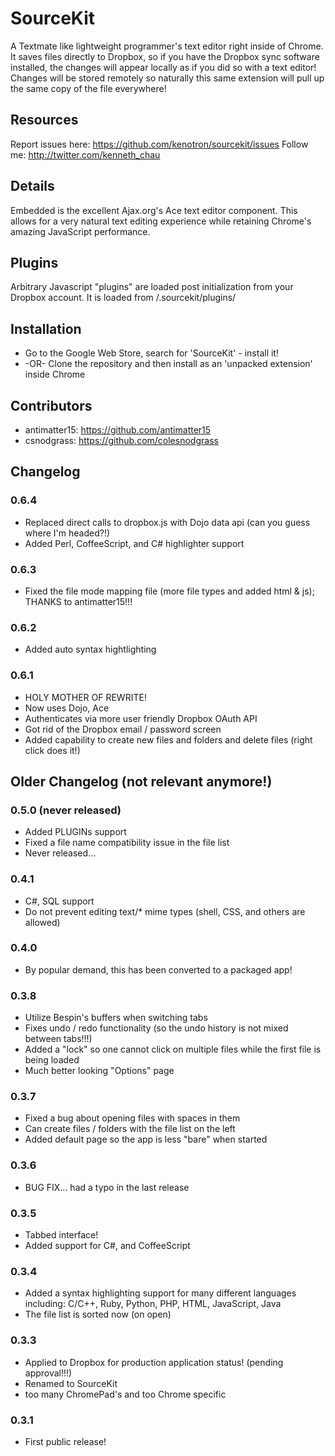 SourceKit
=========
A Textmate like lightweight programmer's text editor right inside of Chrome. It saves files directly to Dropbox, so if you have the Dropbox sync software installed, the changes will appear locally as if you did so with a text editor! Changes will be stored remotely so naturally this same extension will pull up the same copy of the file everywhere!

Resources
---------
Report issues here: https://github.com/kenotron/sourcekit/issues
Follow me: http://twitter.com/kenneth_chau

Details
-------
Embedded is the excellent Ajax.org's Ace text editor component. This allows for a very natural text editing experience while retaining Chrome's amazing JavaScript performance.

Plugins
-------
Arbitrary Javascript "plugins" are loaded post initialization from your Dropbox account. It is loaded from /.sourcekit/plugins/ 

Installation
------------
* Go to the Google Web Store, search for 'SourceKit' - install it!
* -OR- Clone the repository and then install as an 'unpacked extension' inside Chrome

Contributors
------------
* antimatter15: https://github.com/antimatter15
* csnodgrass: https://github.com/colesnodgrass

Changelog
---------
### 0.6.4 ###
* Replaced direct calls to dropbox.js with Dojo data api (can you guess where I'm headed?!)
* Added Perl, CoffeeScript, and C# highlighter support

### 0.6.3 ###
* Fixed the file mode mapping file (more file types and added html & js); THANKS to antimatter15!!! 

### 0.6.2 ###
* Added auto syntax hightlighting

### 0.6.1 ###
* HOLY MOTHER OF REWRITE!
* Now uses Dojo, Ace
* Authenticates via more user friendly Dropbox OAuth API
* Got rid of the Dropbox email / password screen
* Added capability to create new files and folders and delete files (right click does it!)

Older Changelog (not relevant anymore!)
---------------------------------------
### 0.5.0 (never released) ###
* Added PLUGINs support
* Fixed a file name compatibility issue in the file list
* Never released...

### 0.4.1 ###
* C#, SQL support
* Do not prevent editing text/* mime types (shell, CSS, and others are allowed)

### 0.4.0 ###
* By popular demand, this has been converted to a packaged app!

### 0.3.8 ###
* Utilize Bespin's buffers when switching tabs
* Fixes undo / redo functionality (so the undo history is not mixed between tabs!!!)
* Added a "lock" so one cannot click on multiple files while the first file is being loaded
* Much better looking "Options" page

### 0.3.7 ###
* Fixed a bug about opening files with spaces in them
* Can create files / folders with the file list on the left
* Added default page so the app is less "bare" when started

### 0.3.6 ###
* BUG FIX... had a typo in the last release

### 0.3.5 ###
* Tabbed interface!
* Added support for C#, and CoffeeScript

### 0.3.4 ###
* Added a syntax highlighting support for many different languages including: C/C++, Ruby, Python, PHP, HTML, JavaScript, Java
* The file list is sorted now (on open)

### 0.3.3 ###
* Applied to Dropbox for production application status! (pending approval!!!)
* Renamed to SourceKit
* too many ChromePad's and too Chrome specific

### 0.3.1 ###
* First public release!